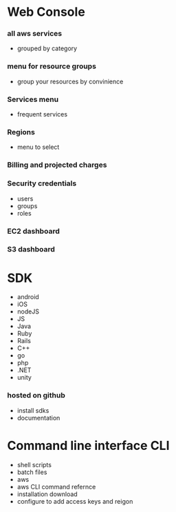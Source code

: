 
# Web Console 
### all aws services
- grouped by category 
### menu for resource groups
- group your resources by convinience
### Services menu
- frequent services
### Regions 
- menu to select
### Billing and projected charges
### Security credentials 
- users
- groups 
- roles

### EC2 dashboard 
### S3 dashboard

# SDK 
- android
- iOS
- nodeJS
- JS
- Java
- Ruby
- Rails
- C++
- go
- php
- .NET
- unity

### hosted on github 
- install sdks 
- documentation 

# Command line interface CLI
- shell scripts
- batch files
- aws <service> <Command> <arguments>
- aws CLI command refernce
- installation download
- configure to add access keys and reigon
  


